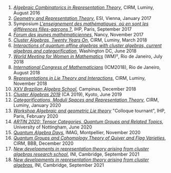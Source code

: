 ﻿---
Title : List of conferences I attended

date: "2020-01-16"
---


1. *[Algebraic Combinatorics in Representation Theory](https://conferences.cirm-math.fr/1490.html)*, CIRM, Luminy, August 2016
2. *[Geometry and Representation Theory](https://imsc.uni-graz.at/baur/ESI2017/)*, ESI, Vienna, January 2017
3. Symposium [*L'enseignement des mathématiques, où en sont les différences filles-garçons ?*](http://www.femmes-et-maths.fr/index.php?page=blog_lire&id=220), IHP, Paris, September 2017
4. [*Forum des jeunes mathématiciennes*](http://forum2017.iecl.univ-lorraine.fr/), Nancy, November 2017
5. [*Cluster Algebras, Twenty Years On*](https://conferences.cirm-math.fr/1777.html), CIRM, Luminy, March 2018
6. *[Interactions of quantum affine algebras with cluster algebras, current algebras and categorification](https://quantumaffine2018.catholic.edu/)*, Washington DC, June 2018
7. *[World Meeting for Women in Mathematics](https://www.worldwomeninmaths.org/)* (WM)², Rio de Janeiro, July 2018
8. *[International Congress of Mathematicians](http://www.icm2018.org/portal/main.html)* (ICM2018), Rio de Janeiro, August 2018
9. *[Representations in Lie Theory and Interactions](https://conferences.cirm-math.fr/1817.html)*, CIRM, Luminy, November 2018
10. *[XXV Brazilian Algebra School](http://www.ime.unicamp.br/~ea25/index.html)*, Campinas, December 2018
11. *[Cluster Algebras 2019](https://sites.google.com/view/clusteralg19)* (CA 2019), Kyoto, June 2019
12. *[Categorifications, Moduli Spaces and Representation Theory](https://conferences.cirm-math.fr/2134.html)*, CIRM, Luminy, January 2020
13. *[Workshop Algebraic and geometric Lie theory](https://www.math.u-psud.fr/~plamondon/colloqueTournant/)* "Colloque tournant", IHP, Paris, February 2020
14. *[ARTIN 2020: Tensor Categories, Quantum Groups and Related Topics](https://www.nottingham.ac.uk/mathematics/events/workshops/artin-2020.aspx)*, University of Nottingham, June 2020
15. *[Quantum Algebra Days](https://damienespadon.wixsite.com/dersympapp/quantum-algebra-days)*, IMAG, Montpellier, November 2020
16. *[Quantum Groups and Cohomology Theory of Quiver and Flag Varieties](https://conferences.cirm-math.fr/2221.html)*, CIRM, BBB, December 2020
17. *[New developments in representation theory arising from cluster algebras research school](https://www.newton.ac.uk/event/carw01/)*, INI, Cambridge, September 2021
18. *[New developments in representation theory arising from cluster algebras](https://www.newton.ac.uk/event/carw02/)*, INI, Cambridge, September 2021